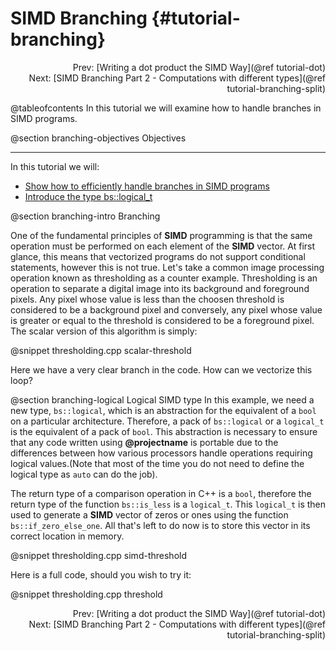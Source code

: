 SIMD Branching {#tutorial-branching}
=========
<div style="text-align: right;" markdown="1">Prev: [Writing a dot product the SIMD Way](@ref tutorial-dot)</div>
<div style="text-align: right;" markdown="1">Next: [SIMD Branching Part 2 - Computations with different types](@ref tutorial-branching-split)</div>

@tableofcontents
In this tutorial we will examine how to handle branches in SIMD programs.

@section branching-objectives Objectives

-------------------------------------

In this tutorial we will:
- [Show how to efficiently handle branches in SIMD programs](#branching-intro)
- [Introduce the type bs::logical_t](#branching-logical)

@section branching-intro Branching

One of the fundamental principles of __SIMD__ programming is that the same operation must be performed
on each element of the __SIMD__ vector. At first glance, this means that vectorized programs do not
support conditional statements, however this is not true. Let's take a common image processing operation
known as thresholding as a counter example. Thresholding is an operation to separate a digital image into
its background and foreground pixels. Any pixel whose value is less than the choosen threshold is
considered to be a background pixel and conversely, any pixel whose value is greater or equal to
the threshold is considered to be a foreground pixel. The scalar version of this algorithm is
simply:

@snippet thresholding.cpp scalar-threshold

Here we have a very clear branch in the code. How can we vectorize this loop?

@section branching-logical Logical SIMD type
In this example, we need a new type, `bs::logical`, which is an abstraction for the equivalent of
a `bool` on a particular architecture. Therefore, a pack of `bs::logical` or a `logical_t` is the equivalent of a pack
of `bool`. This abstraction is necessary to ensure that any code written using **@projectname** is portable
due to the differences between how various processors handle operations requiring logical values.(Note that most of the time
you do not need to define the logical type as `auto` can do the job).

The return type of a comparison operation in C++ is a `bool`, therefore the return type of the function
`bs::is_less` is a `logical_t`. This `logical_t` is then used to generate a __SIMD__ vector of zeros
or ones using the function `bs::if_zero_else_one`. All that's left to do now is to store this vector
in its correct location in memory.

@snippet thresholding.cpp simd-threshold

Here is a full code, should you wish to try it:

@snippet thresholding.cpp threshold

<div style="text-align: right;" markdown="1">Prev: [Writing a dot product the SIMD Way](@ref tutorial-dot)</div>
<div style="text-align: right;" markdown="1">Next: [SIMD Branching Part 2 - Computations with different types](@ref tutorial-branching-split)</div>
